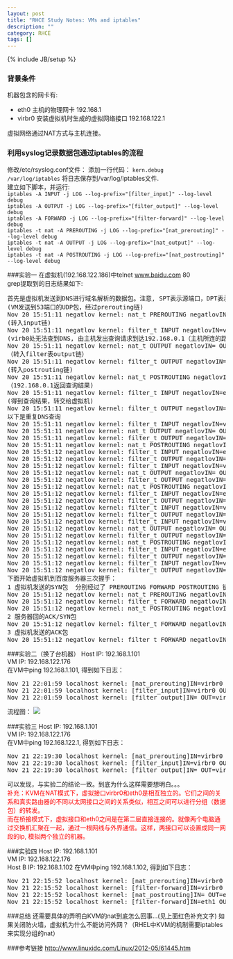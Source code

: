 ```yaml
---
layout: post
title: "RHCE Study Notes: VMs and iptables"
description: ""
category: RHCE
tags: []
---
```

{% include JB/setup %}
### 背景条件
机器包含的网卡有:

+ eth0 主机的物理网卡 192.168.1
+ virbr0 安装虚拟机时生成的虚拟网络接口 192.168.122.1

虚拟网络通过NAT方式与主机连接。

### 利用syslog记录数据包通过iptables的流程
修改/etc/rsyslog.conf文件： 
添加一行代码： `kern.debug    /var/log/iptables` 将日志保存到/var/log/iptables文件.  
建立如下脚本，并运行:  
`iptables -A INPUT -j LOG --log-prefix="[filter_input]" --log-level debug`  
`iptables -A OUTPUT -j LOG --log-prefix="[filter_output]" --log-level debug`  
`iptables -A FORWARD -j LOG --log-prefix="[filter-forward]" --log-level debug`  
`iptables -t nat -A PREROUTING -j LOG --log-prefix="[nat_prerouting]" --log-level debug`  
`iptables -t nat -A OUTPUT -j LOG --log-prefix="[nat_output]" --log-level debug`  
`iptables -t nat -A POSTROUTING -j LOG --log-prefix="[nat_postrouting]" --log-level debug`  

###实验一
在虚拟机(192.168.122.186)中telnet www.baidu.com 80  
grep提取到的日志结果如下:  
<pre>
首先是虚拟机发送到DNS进行域名解析的数据包。注意, SPT表示源端口，DPT表示目的端口。  
(VM发送到53端口的UDP包，经过prerouting链)
Nov 20 15:51:11 negatlov kernel: nat_t PREROUTING negatlovIN=virbr0 OUT= PHYSIN=vnet0 MAC=52:54:00:2f:96:3f:52:54:00:59:b1:a6:08:00 SRC=192.168.122.186 DST=192.168.122.1 LEN=59 TOS=0x00 PREC=0x00 TTL=64 ID=56366 DF PROTO=UDP SPT=1024 DPT=53 LEN=39 
(转入input链)
Nov 20 15:51:11 negatlov kernel: filter_t INPUT negatlovIN=virbr0 OUT= PHYSIN=vnet0 MAC=52:54:00:2f:96:3f:52:54:00:59:b1:a6:08:00 SRC=192.168.122.186 DST=192.168.122.1 LEN=59 TOS=0x00 PREC=0x00 TTL=64 ID=56366 DF PROTO=UDP SPT=1024 DPT=53 LEN=39 
(virb0处无法查到DNS, 由主机发出查询请求到达192.168.0.1（主机所连的路由器）)
Nov 20 15:51:11 negatlov kernel: nat_t OUTPUT negatlovIN= OUT=eth0 SRC=192.168.0.9 DST=192.168.0.1 LEN=59 TOS=0x00 PREC=0x00 TTL=64 ID=0 DF PROTO=UDP SPT=65523 DPT=53 LEN=39 
（转入filter表output链）
Nov 20 15:51:11 negatlov kernel: filter_t OUTPUT negatlovIN= OUT=eth0 SRC=192.168.0.9 DST=192.168.0.1 LEN=59 TOS=0x00 PREC=0x00 TTL=64 ID=0 DF PROTO=UDP SPT=65523 DPT=53 LEN=39 
(转入postrouting链)
Nov 20 15:51:11 negatlov kernel: nat_t POSTROUTING negatlovIN= OUT=eth0 SRC=192.168.0.9 DST=192.168.0.1 LEN=59 TOS=0x00 PREC=0x00 TTL=64 ID=0 DF PROTO=UDP SPT=65523 DPT=53 LEN=39 
（192.168.0.1返回查询结果)
Nov 20 15:51:11 negatlov kernel: filter_t INPUT negatlovIN=eth0 OUT= MAC=00:22:68:1b:d7:1e:c8:3a:35:64:47:dc:08:00 SRC=192.168.0.1 DST=192.168.0.9 LEN=86 TOS=0x00 PREC=0x00 TTL=64 ID=48477 PROTO=UDP SPT=53 DPT=65523 LEN=66 
(得到查询结果，转交给虚拟机)
Nov 20 15:51:11 negatlov kernel: filter_t OUTPUT negatlovIN= OUT=virbr0 SRC=192.168.122.1 DST=192.168.122.186 LEN=86 TOS=0x00 PREC=0x00 TTL=64 ID=0 DF PROTO=UDP SPT=53 DPT=1024 LEN=66 
以下是重复DNS查询
Nov 20 15:51:11 negatlov kernel: filter_t INPUT negatlovIN=virbr0 OUT= PHYSIN=vnet0 MAC=52:54:00:2f:96:3f:52:54:00:59:b1:a6:08:00 SRC=192.168.122.186 DST=192.168.122.1 LEN=59 TOS=0x00 PREC=0x00 TTL=64 ID=56376 DF PROTO=UDP SPT=1024 DPT=53 LEN=39 
Nov 20 15:51:11 negatlov kernel: nat_t OUTPUT negatlovIN= OUT=eth0 SRC=192.168.0.9 DST=192.168.0.1 LEN=59 TOS=0x00 PREC=0x00 TTL=64 ID=0 DF PROTO=UDP SPT=40249 DPT=53 LEN=39 
Nov 20 15:51:11 negatlov kernel: filter_t OUTPUT negatlovIN= OUT=eth0 SRC=192.168.0.9 DST=192.168.0.1 LEN=59 TOS=0x00 PREC=0x00 TTL=64 ID=0 DF PROTO=UDP SPT=40249 DPT=53 LEN=39 
Nov 20 15:51:11 negatlov kernel: nat_t POSTROUTING negatlovIN= OUT=eth0 SRC=192.168.0.9 DST=192.168.0.1 LEN=59 TOS=0x00 PREC=0x00 TTL=64 ID=0 DF PROTO=UDP SPT=40249 DPT=53 LEN=39 
Nov 20 15:51:12 negatlov kernel: filter_t INPUT negatlovIN=eth0 OUT= MAC=00:22:68:1b:d7:1e:c8:3a:35:64:47:dc:08:00 SRC=192.168.0.1 DST=192.168.0.9 LEN=254 TOS=0x00 PREC=0x00 TTL=64 ID=48480 PROTO=UDP SPT=53 DPT=40249 LEN=234 
Nov 20 15:51:12 negatlov kernel: filter_t OUTPUT negatlovIN= OUT=virbr0 SRC=192.168.122.1 DST=192.168.122.186 LEN=254 TOS=0x00 PREC=0x00 TTL=64 ID=0 DF PROTO=UDP SPT=53 DPT=1024 LEN=234 
Nov 20 15:51:12 negatlov kernel: filter_t INPUT negatlovIN=virbr0 OUT= PHYSIN=vnet0 MAC=52:54:00:2f:96:3f:52:54:00:59:b1:a6:08:00 SRC=192.168.122.186 DST=192.168.122.1 LEN=72 TOS=0x00 PREC=0x00 TTL=64 ID=56397 DF PROTO=UDP SPT=1024 DPT=53 LEN=52 
Nov 20 15:51:12 negatlov kernel: nat_t OUTPUT negatlovIN= OUT=eth0 SRC=192.168.0.9 DST=192.168.0.1 LEN=72 TOS=0x00 PREC=0x00 TTL=64 ID=0 DF PROTO=UDP SPT=24271 DPT=53 LEN=52 
Nov 20 15:51:12 negatlov kernel: filter_t OUTPUT negatlovIN= OUT=eth0 SRC=192.168.0.9 DST=192.168.0.1 LEN=72 TOS=0x00 PREC=0x00 TTL=64 ID=0 DF PROTO=UDP SPT=24271 DPT=53 LEN=52 
Nov 20 15:51:12 negatlov kernel: nat_t POSTROUTING negatlovIN= OUT=eth0 SRC=192.168.0.9 DST=192.168.0.1 LEN=72 TOS=0x00 PREC=0x00 TTL=64 ID=0 DF PROTO=UDP SPT=24271 DPT=53 LEN=52 
Nov 20 15:51:12 negatlov kernel: filter_t INPUT negatlovIN=eth0 OUT= MAC=00:22:68:1b:d7:1e:c8:3a:35:64:47:dc:08:00 SRC=192.168.0.1 DST=192.168.0.9 LEN=161 TOS=0x00 PREC=0x00 TTL=64 ID=48482 PROTO=UDP SPT=53 DPT=24271 LEN=141 
Nov 20 15:51:12 negatlov kernel: filter_t OUTPUT negatlovIN= OUT=virbr0 SRC=192.168.122.1 DST=192.168.122.186 LEN=161 TOS=0x00 PREC=0x00 TTL=64 ID=0 DF PROTO=UDP SPT=53 DPT=1024 LEN=141 
Nov 20 15:51:12 negatlov kernel: filter_t INPUT negatlovIN=virbr0 OUT= PHYSIN=vnet0 MAC=52:54:00:2f:96:3f:52:54:00:59:b1:a6:08:00 SRC=192.168.122.186 DST=192.168.122.1 LEN=59 TOS=0x00 PREC=0x00 TTL=64 ID=56416 DF PROTO=UDP SPT=1024 DPT=53 LEN=39 
Nov 20 15:51:12 negatlov kernel: filter_t OUTPUT negatlovIN= OUT=virbr0 SRC=192.168.122.1 DST=192.168.122.186 LEN=89 TOS=0x00 PREC=0x00 TTL=64 ID=0 DF PROTO=UDP SPT=53 DPT=1024 LEN=69 
Nov 20 15:51:12 negatlov kernel: filter_t INPUT negatlovIN=virbr0 OUT= PHYSIN=vnet0 MAC=52:54:00:2f:96:3f:52:54:00:59:b1:a6:08:00 SRC=192.168.122.186 DST=192.168.122.1 LEN=72 TOS=0x00 PREC=0x00 TTL=64 ID=56416 DF PROTO=UDP SPT=1024 DPT=53 LEN=52 
Nov 20 15:51:12 negatlov kernel: nat_t OUTPUT negatlovIN= OUT=eth0 SRC=192.168.0.9 DST=192.168.0.1 LEN=72 TOS=0x00 PREC=0x00 TTL=64 ID=0 DF PROTO=UDP SPT=12309 DPT=53 LEN=52 
Nov 20 15:51:12 negatlov kernel: filter_t OUTPUT negatlovIN= OUT=eth0 SRC=192.168.0.9 DST=192.168.0.1 LEN=72 TOS=0x00 PREC=0x00 TTL=64 ID=0 DF PROTO=UDP SPT=12309 DPT=53 LEN=52 
Nov 20 15:51:12 negatlov kernel: nat_t POSTROUTING negatlovIN= OUT=eth0 SRC=192.168.0.9 DST=192.168.0.1 LEN=72 TOS=0x00 PREC=0x00 TTL=64 ID=0 DF PROTO=UDP SPT=12309 DPT=53 LEN=52 
Nov 20 15:51:12 negatlov kernel: filter_t INPUT negatlovIN=eth0 OUT= MAC=00:22:68:1b:d7:1e:c8:3a:35:64:47:dc:08:00 SRC=192.168.0.1 DST=192.168.0.9 LEN=161 TOS=0x00 PREC=0x00 TTL=64 ID=48484 PROTO=UDP SPT=53 DPT=12309 LEN=141 
Nov 20 15:51:12 negatlov kernel: filter_t OUTPUT negatlovIN= OUT=virbr0 SRC=192.168.122.1 DST=192.168.122.186 LEN=161 TOS=0x00 PREC=0x00 TTL=64 ID=0 DF PROTO=UDP SPT=53 DPT=1024 LEN=141 
Nov 20 15:51:12 negatlov kernel: filter_t INPUT negatlovIN=virbr0 OUT= PHYSIN=vnet0 MAC=52:54:00:2f:96:3f:52:54:00:59:b1:a6:08:00 SRC=192.168.122.186 DST=192.168.122.1 LEN=59 TOS=0x00 PREC=0x00 TTL=64 ID=56436 DF PROTO=UDP SPT=1024 DPT=53 LEN=39 
Nov 20 15:51:12 negatlov kernel: filter_t OUTPUT negatlovIN= OUT=virbr0 SRC=192.168.122.1 DST=192.168.122.186 LEN=89 TOS=0x00 PREC=0x00 TTL=64 ID=0 DF PROTO=UDP SPT=53 DPT=1024 LEN=69  
下面开始虚拟机到百度服务器三次握手：   
1 虚拟机发送的SYN包  分别经过了 PREROUTING FORWARD POSTROUTING 链： 
Nov 20 15:51:12 negatlov kernel: nat_t PREROUTING negatlovIN=virbr0 OUT= PHYSIN=vnet0 MAC=52:54:00:2f:96:3f:52:54:00:59:b1:a6:08:00 SRC=192.168.122.186 DST=119.75.218.77 LEN=60 TOS=0x10 PREC=0x00 TTL=64 ID=42088 DF PROTO=TCP SPT=1025 DPT=80 WINDOW=5840 RES=0x00 SYN URGP=0 
Nov 20 15:51:12 negatlov kernel: filter_t FORWARD negatlovIN=virbr0 OUT=eth0 PHYSIN=vnet0 SRC=192.168.122.186 DST=119.75.218.77 LEN=60 TOS=0x10 PREC=0x00 TTL=63 ID=42088 DF PROTO=TCP SPT=1025 DPT=80 WINDOW=5840 RES=0x00 SYN URGP=0 
Nov 20 15:51:12 negatlov kernel: nat_t POSTROUTING negatlovIN= OUT=eth0 PHYSIN=vnet0 SRC=192.168.122.186 DST=119.75.218.77 LEN=60 TOS=0x10 PREC=0x00 TTL=63 ID=42088 DF PROTO=TCP SPT=1025 DPT=80 WINDOW=5840 RES=0x00 SYN URGP=0 
2 服务器回的ACK/SYN包  
Nov 20 15:51:12 negatlov kernel: filter_t FORWARD negatlovIN=eth0 OUT=virbr0 SRC=119.75.218.77 DST=192.168.122.186 LEN=44 TOS=0x00 PREC=0x00 TTL=61 ID=0 DF PROTO=TCP SPT=80 DPT=1025 WINDOW=5840 RES=0x00 ACK SYN URGP=0 
3 虚拟机发送的ACK包  
Nov 20 15:51:12 negatlov kernel: filter_t FORWARD negatlovIN=virbr0 OUT=eth0 PHYSIN=vnet0 SRC=192.168.122.186 DST=119.75.218.77 LEN=40 TOS=0x10 PREC=0x00 TTL=63 ID=42089 DF PROTO=TCP SPT=1025 DPT=80 WINDOW=5840 RES=0x00 ACK URGP=0 
</pre>

###实验二（换了台机器）
Host IP: 192.168.1.101  
VM IP: 192.168.122.176  
在VM中ping 192.168.1.101, 得到如下日志： 
<pre>
Nov 21 22:01:59 localhost kernel: [nat_prerouting]IN=virbr0 OUT= PHYSIN=vnet0 MAC=52:54:00:ae:f2:2c:52:54:00:76:0b:a6:08:00 SRC=192.168.122.176 DST=192.168.1.101 LEN=84 TOS=0x00 PREC=0x00 TTL=64 ID=0 DF PROTO=ICMP TYPE=8 CODE=0 ID=373 SEQ=1 
Nov 21 22:01:59 localhost kernel: [filter_input]IN=virbr0 OUT= PHYSIN=vnet0 MAC=52:54:00:ae:f2:2c:52:54:00:76:0b:a6:08:00 SRC=192.168.122.176 DST=192.168.1.101 LEN=84 TOS=0x00 PREC=0x00 TTL=64 ID=0 DF PROTO=ICMP TYPE=8 CODE=0 ID=373 SEQ=1 
Nov 21 22:01:59 localhost kernel: [filter_output]IN= OUT=virbr0 SRC=192.168.1.101 DST=192.168.122.176 LEN=84 TOS=0x00 PREC=0x00 TTL=64 ID=37841 PROTO=ICMP TYPE=0 CODE=0 ID=373 SEQ=1 
</pre>
流程图： 
![]({{site.url}}/media/1121vm2host.png)

###实验三
Host IP: 192.168.1.101  
VM IP: 192.168.122.176  
在VM中ping 192.168.122.1, 得到如下日志： 
<pre>
Nov 21 22:19:30 localhost kernel: [nat_prerouting]IN=virbr0 OUT= PHYSIN=vnet0 MAC=52:54:00:ae:f2:2c:52:54:00:76:0b:a6:08:00 SRC=192.168.122.176 DST=192.168.122.1 LEN=84 TOS=0x00 PREC=0x00 TTL=64 ID=0 DF PROTO=ICMP TYPE=8 CODE=0 ID=389 SEQ=1 
Nov 21 22:19:30 localhost kernel: [filter_input]IN=virbr0 OUT= PHYSIN=vnet0 MAC=52:54:00:ae:f2:2c:52:54:00:76:0b:a6:08:00 SRC=192.168.122.176 DST=192.168.122.1 LEN=84 TOS=0x00 PREC=0x00 TTL=64 ID=0 DF PROTO=ICMP TYPE=8 CODE=0 ID=389 SEQ=1 
Nov 21 22:19:30 localhost kernel: [filter_output]IN= OUT=virbr0 SRC=192.168.122.1 DST=192.168.122.176 LEN=84 TOS=0x00 PREC=0x00 TTL=64 ID=37844 PROTO=ICMP TYPE=0 CODE=0 ID=389 SEQ=1 
</pre>
可以发现，与实验二的结论一致。到底为什么这样需要想明白。。。  
<font color="red">补充：KVM在NAT模式下，虚拟接口virbr0和eth0是相互独立的。它们之间的关系和真实路由器的不同以太网接口之间的关系类似，相互之间可以进行分组（数据包）的转发。   
而在桥接模式下，虚拟接口和eth0之间是在第二层直接连接的。就像两个电脑通过交换机汇聚在一起，通过一根网线与外界通信。这样，两接口可以设置成同一网段的ip, 模拟两个独立的机器。
</font>

###实验四
Host IP: 192.168.1.101  
VM IP: 192.168.122.176  
Host B IP: 192.168.1.102
在VM中ping 192.168.1.102, 得到如下日志： 
<pre>
Nov 21 22:15:52 localhost kernel: [nat_prerouting]IN=virbr0 OUT= PHYSIN=vnet0 MAC=52:54:00:ae:f2:2c:52:54:00:76:0b:a6:08:00 SRC=192.168.122.176 DST=192.168.1.102 LEN=84 TOS=0x00 PREC=0x00 TTL=64 ID=0 DF PROTO=ICMP TYPE=8 CODE=0 ID=386 SEQ=1 
Nov 21 22:15:52 localhost kernel: [filter-forward]IN=virbr0 OUT=eth1 PHYSIN=vnet0 SRC=192.168.122.176 DST=192.168.1.102 LEN=84 TOS=0x00 PREC=0x00 TTL=63 ID=0 DF PROTO=ICMP TYPE=8 CODE=0 ID=386 SEQ=1 
Nov 21 22:15:52 localhost kernel: [nat_postrouting]IN= OUT=eth1 PHYSIN=vnet0 SRC=192.168.122.176 DST=192.168.1.102 LEN=84 TOS=0x00 PREC=0x00 TTL=63 ID=0 DF PROTO=ICMP TYPE=8 CODE=0 ID=386 SEQ=1 
Nov 21 22:15:52 localhost kernel: [filter-forward]IN=eth1 OUT=virbr0 SRC=192.168.1.102 DST=192.168.122.176 LEN=84 TOS=0x00 PREC=0x00 TTL=63 ID=15138 PROTO=ICMP TYPE=0 CODE=0 ID=386 SEQ=1 
</pre>
###总结
还需要具体的弄明白KVM的nat到底怎么回事...(见上面红色补充文字)
如果关闭防火墙，虚拟机为什么不能访问外网？（RHEL中KVM的机制需要iptables来实现分组的nat）

###参考链接
<http://www.linuxidc.com/Linux/2012-05/61445.htm>
